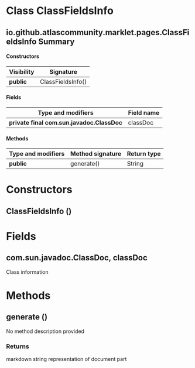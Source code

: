 Class ClassFieldsInfo
=====================
io.github.atlascommunity.marklet.pages.ClassFieldsInfo
Summary
-------
#### Constructors
| Visibility | Signature         |
| ---------- | ----------------- |
| **public** | ClassFieldsInfo() |
#### Fields
| Type and modifiers                         | Field name |
| ------------------------------------------ | ---------- |
| **private final com.sun.javadoc.ClassDoc** | classDoc   |
#### Methods
| Type and modifiers | Method signature | Return type |
| ------------------ | ---------------- | ----------- |
| **public**         | generate()       | String      |

Constructors
============
ClassFieldsInfo ()
------------------


Fields
======
com.sun.javadoc.ClassDoc, classDoc
----------------------------------
Class information


Methods
=======
generate ()
-----------
No method description provided
### Returns
markdown string representation of document part


